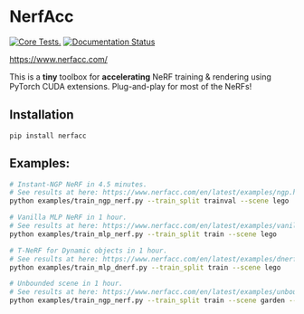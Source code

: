 # NerfAcc
[![Core Tests.](https://github.com/KAIR-BAIR/nerfacc/actions/workflows/code_checks.yml/badge.svg)](https://github.com/KAIR-BAIR/nerfacc/actions/workflows/code_checks.yml)
[![Documentation Status](https://readthedocs.com/projects/plenoptix-nerfacc/badge/?version=latest)](https://www.nerfacc.com/en/latest/?badge=latest)

https://www.nerfacc.com/

This is a **tiny** toolbox  for **accelerating** NeRF training & rendering using PyTorch CUDA extensions. Plug-and-play for most of the NeRFs!

## Installation

```
pip install nerfacc
```

## Examples: 

``` bash
# Instant-NGP NeRF in 4.5 minutes.
# See results at here: https://www.nerfacc.com/en/latest/examples/ngp.html
python examples/train_ngp_nerf.py --train_split trainval --scene lego
```

``` bash
# Vanilla MLP NeRF in 1 hour.
# See results at here: https://www.nerfacc.com/en/latest/examples/vanilla.html
python examples/train_mlp_nerf.py --train_split train --scene lego
```

```bash
# T-NeRF for Dynamic objects in 1 hour.
# See results at here: https://www.nerfacc.com/en/latest/examples/dnerf.html
python examples/train_mlp_dnerf.py --train_split train --scene lego
```

```bash
# Unbounded scene in 1 hour.
# See results at here: https://www.nerfacc.com/en/latest/examples/unbounded.html
python examples/train_ngp_nerf.py --train_split train --scene garden --auto_aabb --unbounded --cone_angle=0.004
```
